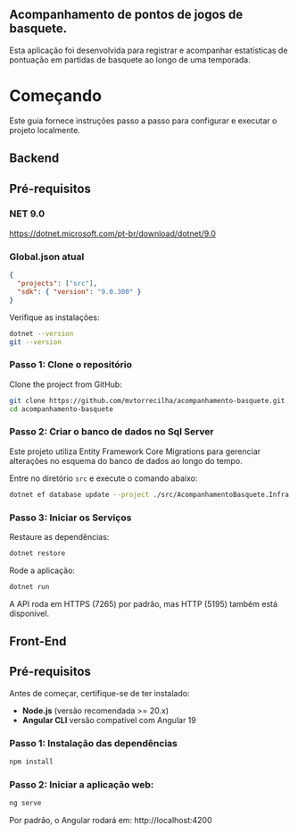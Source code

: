 ## Acompanhamento de pontos de jogos de basquete.

Esta aplicação foi desenvolvida para registrar e acompanhar estatísticas de pontuação em partidas de basquete ao longo de uma temporada.


# Começando

Este guia fornece instruções passo a passo para configurar e executar o projeto localmente.

## Backend

## Pré-requisitos

### NET 9.0
https://dotnet.microsoft.com/pt-br/download/dotnet/9.0


### Global.json atual
```json
{
  "projects": ["src"],
  "sdk": { "version": "9.0.300" }
}
```

Verifique as instalações:
```sh
dotnet --version
git --version
```

### Passo 1: Clone o repositório
Clone the project from GitHub:
```bash
git clone https://github.com/mvtorrecilha/acompanhamento-basquete.git
cd acompanhamento-basquete
```

### Passo 2: Criar o banco de dados no Sql Server

Este projeto utiliza Entity Framework Core Migrations para gerenciar alterações no esquema do banco de dados ao longo do tempo.

Entre no diretório `src` e execute o comando abaixo:

```bash
dotnet ef database update --project ./src/AcompanhamentoBasquete.Infra.Data.SQL --startup-project ./src/AcompanhamentoBasquete.API
```

### Passo 3: Iniciar os Serviços

Restaure as dependências:
```bash
dotnet restore
```

Rode a aplicação:
```bash
dotnet run
```

A API roda em HTTPS (7265) por padrão, mas HTTP (5195) também está disponível.


## Front-End

## Pré-requisitos

Antes de começar, certifique-se de ter instalado:

- **Node.js** (versão recomendada >= 20.x)
- **Angular CLI** versão compatível com Angular 19


### Passo 1: Instalação das dependências

```bash
npm install
```

### Passo 2: Iniciar a aplicação web:

```bash
ng serve
```

Por padrão, o Angular rodará em:
http://localhost:4200
